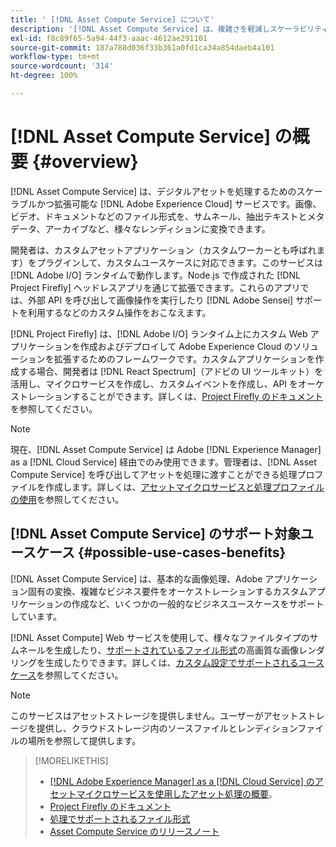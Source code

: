 ```yaml
---
title: ' [!DNL Asset Compute Service] について'
description: '[!DNL Asset Compute Service] は、複雑さを軽減しスケーラビリティを向上させるクラウドネイティブなアセット処理サービスです。'
exl-id: f8c89f65-5a94-44f3-aaac-4612ae291101
source-git-commit: 187a788d036f33b361a0fd1ca34a854daeb4a101
workflow-type: tm+mt
source-wordcount: '314'
ht-degree: 100%

---
```


# [!DNL Asset Compute Service] の概要  {#overview}

[!DNL Asset Compute Service] は、デジタルアセットを処理するためのスケーラブルかつ拡張可能な [!DNL Adobe Experience Cloud] サービスです。画像、ビデオ、ドキュメントなどのファイル形式を、サムネール、抽出テキストとメタデータ、アーカイブなど、様々なレンディションに変換できます。

開発者は、カスタムアセットアプリケーション（カスタムワーカーとも呼ばれます）をプラグインして、カスタムユースケースに対応できます。このサービスは [!DNL Adobe I/O] ランタイムで動作します。Node.js で作成された [!DNL Project Firefly] ヘッドレスアプリを通じて拡張できます。これらのアプリでは、外部 API を呼び出して画像操作を実行したり [!DNL Adobe Sensei] サポートを利用するなどのカスタム操作をおこなえます。

[!DNL Project Firefly] は、[!DNL Adobe I/O] ランタイム上にカスタム Web アプリケーションを作成およびデプロイして Adobe Experience Cloud のソリューションを拡張するためのフレームワークです。カスタムアプリケーションを作成する場合、開発者は [!DNL React Spectrum]（アドビの UI ツールキット）を活用し、マイクロサービスを作成し、カスタムイベントを作成し、API をオーケストレーションすることができます。詳しくは、[Project Firefly のドキュメント](https://www.adobe.io/apis/experienceplatform/project-firefly/docs.html)を参照してください。

>[!NOTE]
>
>現在、[!DNL Asset Compute Service] は Adobe [!DNL Experience Manager] as a [!DNL Cloud Service] 経由でのみ使用できます。管理者は、[!DNL Asset Compute Service] を呼び出してアセットを処理に渡すことができる処理プロファイルを作成します。詳しくは、[アセットマイクロサービスと処理プロファイルの使用](https://experienceleague.adobe.com/docs/experience-manager-cloud-service/assets/manage/asset-microservices-configure-and-use.html?lang=ja)を参照してください。

## [!DNL Asset Compute Service] のサポート対象ユースケース {#possible-use-cases-benefits}

[!DNL Asset Compute Service] は、基本的な画像処理、Adobe アプリケーション固有の変換、複雑なビジネス要件をオーケストレーションするカスタムアプリケーションの作成など、いくつかの一般的なビジネスユースケースをサポートしています。

[!DNL Asset Compute] Web サービスを使用して、様々なファイルタイプのサムネールを生成したり、[サポートされているファイル形式](https://experienceleague.adobe.com/docs/experience-manager-cloud-service/assets/file-format-support.html?lang=ja)の高画質な画像レンダリングを生成したりできます。詳しくは、[カスタム設定でサポートされるユースケース](https://experienceleague.adobe.com/docs/experience-manager-cloud-service/assets/manage/asset-microservices-configure-and-use.html)を参照してください。

>[!NOTE]
>
>このサービスはアセットストレージを提供しません。ユーザーがアセットストレージを提供し、クラウドストレージ内のソースファイルとレンディションファイルの場所を参照して提供します。

<!-- TBD: Should this be mentioned in the docs?

|Asset Compute Service does not do this|Expectations from implementing client|
|---|---|
| Binary uploads or API-based asset ingestion. | Use other methods to ingest assets. |
| Store binaries or any persisted data across processing requests.| Each request is independent so treat it as a standalone request by sharing binary and processing instructions. |
| Store any configurations such as processing rules or settings for a user or an organization's account. | Add processing request to each request/instruction. |
| Direct event handling of asset creation events from storage systems and processing completed notifications, and errors. | Use [!DNL Adobe I/O] Events and other methods. |

-->

>[!MORELIKETHIS]
>
>* [ [!DNL Adobe Experience Manager]  as a  [!DNL Cloud Service] のアセットマイクロサービスを使用したアセット処理の概要](https://experienceleague.adobe.com/docs/experience-manager-cloud-service/assets/asset-microservices-overview.html?lang=ja)。
>* [Project Firefly のドキュメント](https://www.adobe.io/apis/experienceplatform/project-firefly/docs.html)
>* [処理でサポートされるファイル形式](https://experienceleague.adobe.com/docs/experience-manager-cloud-service/assets/file-format-support.html)
>* [Asset Compute Service のリリースノート](release-notes.md)


<!-- **TBD:**
* Clarify the service can only be used within AEM as Cloud Service. The docs provided as context for custom application developers. Not to be used as a standalone service.
  ** and API as that plays a role in custom applications (accepting standard params, invoking Nui itself in the future, etc. (this is an outlook))

* link to aem as cloud service docs on asset ingestion and customization with processing profiles.
-->
